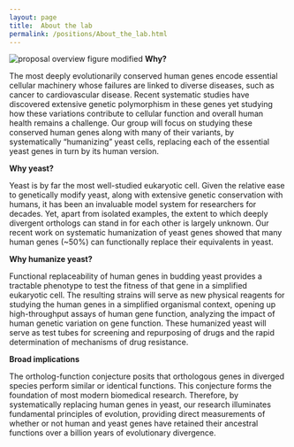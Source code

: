```yaml
---
layout: page
title:  About the lab
permalink: /positions/About_the_lab.html
---
```

![proposal overview figure modified](https://user-images.githubusercontent.com/28112083/27199556-12800894-51dc-11e7-9647-b41383d0e0de.jpg)
**Why?**

The most deeply evolutionarily conserved human genes encode essential cellular machinery whose failures are linked to diverse diseases, such as cancer to cardiovascular disease. Recent systematic studies have discovered extensive genetic polymorphism in these genes yet studying how these variations contribute to cellular function and overall human health remains a challenge. Our group will focus on studying these conserved human genes along with many of their variants, by systematically “humanizing” yeast cells, replacing each of the essential yeast genes in turn by its human version.

**Why yeast?**

Yeast is by far the most well-studied eukaryotic cell. Given the relative ease to genetically modify yeast, along with extensive genetic conservation with humans, it has been an invaluable model system for researchers for decades. Yet, apart from isolated examples, the extent to which deeply divergent orthologs can stand in for each other is largely unknown. Our recent work on systematic humanization of yeast genes showed that many human genes (~50%) can functionally replace their equivalents in yeast. 

**Why humanize yeast?**

Functional replaceability of human genes in budding yeast provides a tractable phenotype to test the fitness of that gene in a simplified eukaryotic cell. The resulting strains will serve as new physical reagents for studying the human genes in a simplified organismal context, opening up high-throughput assays of human gene function, analyzing the impact of human genetic variation on gene function. These humanized yeast will serve as test tubes for screening and repurposing of drugs and the rapid determination of mechanisms of drug resistance. 

**Broad implications**

The ortholog-function conjecture posits that orthologous genes in diverged species perform similar or identical functions. This conjecture forms the foundation of most modern biomedical research. Therefore, by systematically replacing human genes in yeast, our research illuminates fundamental principles of evolution, providing direct measurements of whether or not human and yeast genes have retained their ancestral functions over a billion years of evolutionary divergence.

